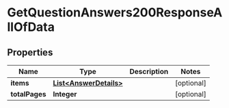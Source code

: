 

# GetQuestionAnswers200ResponseAllOfData


## Properties

| Name | Type | Description | Notes |
|------------ | ------------- | ------------- | -------------|
|**items** | [**List&lt;AnswerDetails&gt;**](AnswerDetails.md) |  |  [optional] |
|**totalPages** | **Integer** |  |  [optional] |



